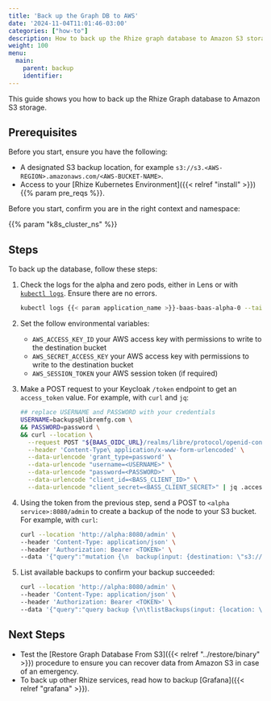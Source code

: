 ```yaml
---
title: 'Back up the Graph DB to AWS'
date: '2024-11-04T11:01:46-03:00'
categories: ["how-to"]
description: How to back up the Rhize graph database to Amazon S3 storage.
weight: 100
menu:
  main:
    parent: backup
    identifier:
---
```


This guide shows you how to back up the Rhize Graph database to Amazon S3 storage.

## Prerequisites

Before you start, ensure you have the following:


- A designated S3 backup location, for example `s3://s3.<AWS-REGION>.amazonaws.com/<AWS-BUCKET-NAME>`.
- Access to your [Rhize Kubernetes Environment]({{< relref "install" >}})
{{% param pre_reqs %}}.


Before you start, confirm you are in the right context and namespace:

{{% param "k8s_cluster_ns" %}}

## Steps

To back up the database, follow these steps:

1. Check the logs for the alpha and zero pods, either in Lens or with [`kubectl logs`](https://kubernetes.io/docs/reference/generated/kubectl/kubectl-commands#logs).
    Ensure there are no errors.

    ```bash
    kubectl logs {{< param application_name >}}-baas-baas-alpha-0 --tail=80
    ```
1. Set the follow environmental variables:
   - `AWS_ACCESS_KEY_ID` your AWS access key with permissions to write to the destination bucket 
   - `AWS_SECRET_ACCESS_KEY` your AWS access key with permissions to write to the destination bucket
   - `AWS_SESSION_TOKEN` your AWS session token (if required)

1. Make a POST request to your Keycloak `/token` endpoint to get an `access_token` value.
For example, with `curl` and `jq`:

    ```bash
    ## replace USERNAME and PASSWORD with your credentials
    USERNAME=backups@libremfg.com \
    && PASSWORD=password \
    && curl --location \
      --request POST "${BAAS_OIDC_URL}/realms/libre/protocol/openid-connect/token" \
      --header 'Content-Type\ application/x-www-form-urlencoded' \
      --data-urlencode 'grant_type=password' \
      --data-urlencode "username=<USERNAME>" \
      --data-urlencode "password=<PASSWORD>"  \
      --data-urlencode "client_id=<BASS_CLIENT_ID>" \
      --data-urlencode "client_secret=<BASS_CLIENT_SECRET>" | jq .access_token
    ```

1. Using the token from the previous step, send a POST to `<alpha service>:8080/admin` to create a backup of the node to your S3 bucket.
For example, with `curl`:

    ```bash
   curl --location 'http://alpha:8080/admin' \
   --header 'Content-Type: application/json' \
   --header 'Authorization: Bearer <TOKEN>' \
   --data '{"query":"mutation {\n  backup(input: {destination: \"s3://s3.<AWS-REGION>.amazonaws.com/<AWS-BUCKET-NAME>\"}) {\n    response {\n      message\n      code\n    }\n    taskId\n  }\n}","variables":{}}'
   ```

1. List available backups to confirm your backup succeeded:

    ```bash
    curl --location 'http://alpha:8080/admin' \
   --header 'Content-Type: application/json' \
   --header 'Authorization: Bearer <TOKEN>' \
   --data '{"query":"query backup {\n\tlistBackups(input: {location: \"s3://s3.<AWS-REGION>>.amazonaws.com/<AWS-BUCKET-NAME>\"}) {\n\t\tbackupId\n\t\tbackupNum\n\t\tpath\n\t\tsince\n\t\ttype\n\t}\n}","variables":{}}'
    ```

## Next Steps

- Test the [Restore Graph Database From S3]({{< relref "../restore/binary" >}}) procedure to ensure you can recover data from Amazon S3 in case of an emergency.
- To back up other Rhize services, read how to backup [Grafana]({{< relref "grafana" >}}).
